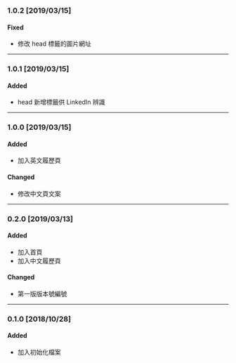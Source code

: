 ### 1.0.2 [2019/03/15]

#### Fixed
- 修改 head 標籤的圖片網址

---

### 1.0.1 [2019/03/15]

#### Added
- head 新增標籤供 LinkedIn 辨識

---

### 1.0.0 [2019/03/15]

#### Added
- 加入英文履歷頁

#### Changed
- 修改中文頁文案

---

### 0.2.0 [2019/03/13]

#### Added
- 加入首頁
- 加入中文履歷頁

#### Changed
- 第一版版本號編號

---

### 0.1.0 [2018/10/28]

#### Added
- 加入初始化檔案